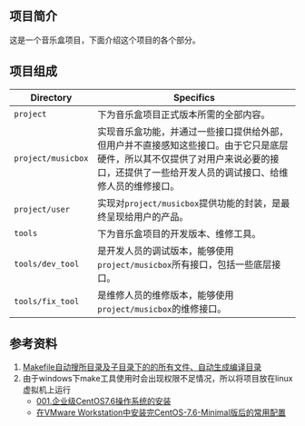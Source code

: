 ## 项目简介

这是一个音乐盒项目，下面介绍这个项目的各个部分。  

## 项目组成

| Directory | Specifics |
| --------- | --------- |
| `project` | 下为音乐盒项目正式版本所需的全部内容。|
| `project/musicbox` | 实现音乐盒功能，并通过一些接口提供给外部，但用户并不直接感知这些接口。由于它只是底层硬件，所以其不仅提供了对用户来说必要的接口，还提供了一些给开发人员的调试接口、给维修人员的维修接口。|
| `project/user` | 实现对`project/musicbox`提供功能的封装，是最终呈现给用户的产品。|
| `tools` | 下为音乐盒项目的开发版本、维修工具。|
| `tools/dev_tool` | 是开发人员的调试版本，能够使用`project/musicbox`所有接口，包括一些底层接口。|
| `tools/fix_tool` | 是维修人员的维修版本，能够使用`project/musicbox`的维修接口。|

## 参考资料
1. [Makefile自动搜所目录及子目录下的的所有文件、自动生成编译目录](https://blog.csdn.net/songshuai0223/article/details/124676839)
2. 由于windows下make工具使用时会出现权限不足情况，所以将项目放在linux虚拟机上运行
   + [001.企业级CentOS7.6操作系统的安装](https://cloud.tencent.com/developer/article/1604773)
   + [在VMware Workstation中安装完CentOS-7.6-Minimal版后的常用配置](https://cloud.tencent.com/developer/article/1423893)